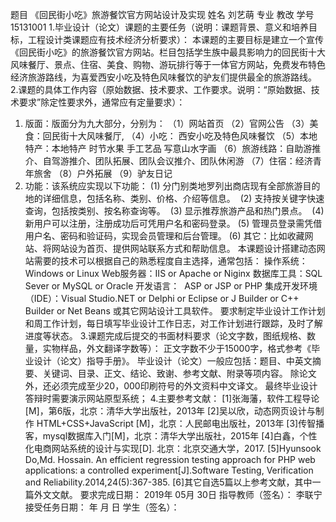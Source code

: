 题目	《回民街小吃》旅游餐饮官方网站设计及实现
姓名	刘艺萌	专业	教改	学号	15131001
1.毕业设计（论文）课题的主要任务（说明：课题背景、意义和培养目标，工程设计类课题应有技术经济分析要求）：
本课题的主要目标是建立一个宣传《回民街小吃》的旅游餐饮官方网站。栏目包括学生族中最具影响力的回民街十大风味餐厅、景点、住宿、美食、购物、游玩排行等于一体官方网站，免费发布特色经济旅游路线，为喜爱西安小吃及特色风味餐饮的驴友们提供最全的旅游路线。
2.课题的具体工作内容（原始数据、技术要求、工作要求。说明：“原始数据、技术要求”除定性要求外，通常应有定量要求）：
1. 版面：版面分为九大部分，分别为：
（1）网站首页
（2）官网公告
（3）美食：回民街十大风味餐厅,
（4）小吃： 西安小吃及特色风味餐饮
（5）本地特产：本地特产 时节水果 手工艺品 写意山水字画
（6）旅游线路：自助游推介、自驾游推介、团队拓展、团队会议推介、团队休闲游
（7）住宿：经济青年旅舍
（8）户外拓展
（9）驴友日记
2. 功能：该系统应实现以下功能： 
(1) 分门别类地罗列出商店现有全部旅游目的地的详细信息，包括名称、类别、价格、介绍等信息。  
(2) 支持按关键字快速查询，包括按类别、按名称查询等。  
(3) 显示推荐旅游产品和热门景点。  
(4) 新用户可以注册，注册成功后可凭用户名和密码登录。
(5) 管理员登录需凭借用户名、密码和验证码，实现会员管理和后台管理。
(6) 其它：比如收藏网站、将网站设为首页、提供网站联系方式和帮助信息。
本课题设计搭建动态网站需要的技术可以根据自己的熟悉程度自主选择，通常包括：
操作系统：  Windows or Linux
Web服务器：IIS or Apache or Niginx
数据库工具：SQL Sever or MySQL or Oracle
开发语言：  ASP or JSP or PHP
集成开发环境（IDE）：Visual Studio.NET or Delphi or Eclipse or J Builder or C++ Builder or Net Beans
或其它网站设计工具软件。
要求制定毕业设计工作计划和周工作计划，每日填写毕业设计工作日志，对工作计划进行跟踪，及时了解进度等状态。
3.课题完成后提交的书面材料要求（论文字数，图纸规格、数量，实物样品，外文翻译字数等）：
正文字数不少于15000字，格式参考《毕业设计（论文）指导手册》。
毕业设计（论文）一般应包括：题目、中英文摘要、关键词、目录、正文、结论、致谢、参考文献、附录等项内容。
除论文外，还必须完成至少20，000印刷符号的外文资料中文译文。
最终毕业设计答辩时需要演示网站原型系统；
4.主要参考文献：
[1]张海藩，软件工程导论[M]，第6版，北京：清华大学出版社，2013年 
[2]吴以欣，动态网页设计与制作 HTML+CSS+JavaScript [M]，北京：人民邮电出版社，2013年 
[3]传智播客，mysql数据库入门[M]，北京：清华大学出版社，2015年 
[4]白鑫，个性化电商网站系统的设计与实现[D]. 北京：北京交通大学，2017. 
[5]Hyunsook Do,Md. Hossain. An efficient regression testing approach for PHP web applications: a controlled experiment[J].Software Testing, Verification and Reliability.2014,24(5):367-385. 
[6]其它自选5篇以上参考文献，其中一篇外文文献。 
要求完成日期：          2019年 05月 30日
指导教师（签名）：       李联宁	接受任务日期： 年 月 日
学生（签名）： 